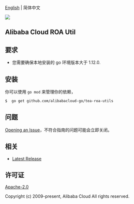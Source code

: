 [English](README.md) | 简体中文

![](https://aliyunsdk-pages.alicdn.com/icons/AlibabaCloud.svg)

## Alibaba Cloud ROA Util

## 要求
- 您需要确保本地安装的 go 环境版本大于 1.12.0.

## 安装

你可以使用 `go mod` 来管理你的依赖，
```sh
$  go get github.com/alibabacloud-go/tea-roa-utils
```

## 问题
[Opening an Issue](https://github.com/aliyun/tea-roa-util/issues/new)，不符合指南的问题可能会立即关闭。

## 相关
* [Latest Release](https://github.com/aliyun/tea-roa-util)

## 许可证
[Apache-2.0](http://www.apache.org/licenses/LICENSE-2.0)

Copyright (c) 2009-present, Alibaba Cloud All rights reserved.
